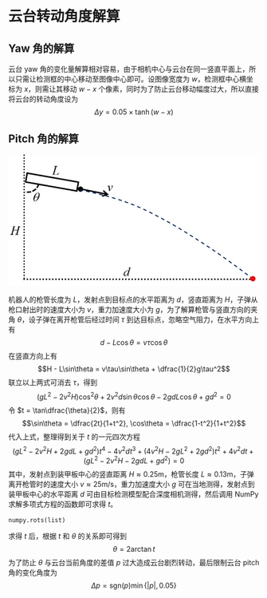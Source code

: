 # 云台转动角度解算

## Yaw 角的解算

云台 yaw 角的变化量解算相对容易，由于相机中心与云台在同一竖直平面上，所以只需让检测框的中心移动至图像中心即可。设图像宽度为 $w$，检测框中心横坐标为 $x$，则需让其移动 $w - x$ 个像素，同时为了防止云台移动幅度过大，所以直接将云台的转动角度设为 $$\Delta y = 0.05\times\tanh\left(w - x\right)$$

## Pitch 角的解算

![斜抛运动](shoot.jpg)

机器人的枪管长度为 $L$，发射点到目标点的水平距离为 $d$，竖直距离为 $H$，子弹从枪口射出时的速度大小为 $v$，重力加速度大小为 $g$，为了解算枪管与竖直方向的夹角 $\theta$，设子弹在离开枪管后经过时间 $\tau$ 到达目标点，忽略空气阻力，在水平方向上有 $$d - L\cos\theta = v\tau\cos\theta$$ 在竖直方向上有 $$H - L\sin\theta = v\tau\sin\theta + \dfrac{1}{2}g\tau^2$$ 联立以上两式可消去 $\tau$，得到 $$\left(gL^2 - 2v^2H\right)\cos^2\theta + 2v^2d\sin\theta\cos\theta - 2gdL\cos\theta + gd^2 = 0$$ 令 $t = \tan\dfrac{\theta}{2}$，则有 $$\sin\theta = \dfrac{2t}{1+t^2}, \cos\theta = \dfrac{1-t^2}{1+t^2}$$ 代入上式，整理得到关于 $t$ 的一元四次方程 $$\left(gL^2 - 2v^2H + 2gdL + gd^2\right)t^4 - 4v^2dt^3 + \left(4v^2H - 2gL^2 + 2gd^2\right)t^2 + 4v^2dt + \left(gL^2 - 2v^2H - 2gdL + gd^2\right) = 0$$ 其中，发射点到装甲板中心的竖直距离 $H \approx 0.25\mathrm m$，枪管长度 $L \approx 0.13\mathrm m$，子弹离开枪管时的速度大小 $v \approx 25\mathrm{m/s}$，重力加速度大小 $g$ 可在当地测得，发射点到装甲板中心的水平距离 $d$ 可由目标检测模型配合深度相机测得，然后调用 NumPy 求解多项式方程的函数即可求得 $t$。

```
numpy.rots(list)
```

求得 $t$ 后，根据 $t$ 和 $\theta$ 的关系即可得到 $$\theta = 2\arctan t$$ 为了防止 $\theta$ 与云台当前角度的差值 $p$ 过大造成云台剧烈转动，最后限制云台 pitch 角的变化角度为 $$\Delta p = \mathrm{sgn}\left(p\right)\min\lbrace|p|, 0.05\rbrace$$
